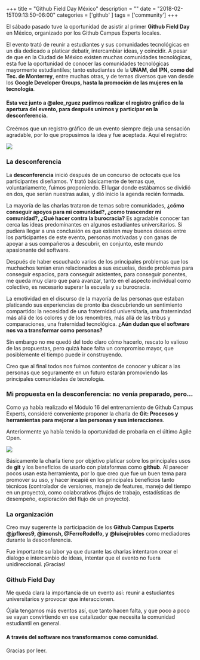 +++
title = "Github Field Day México"
description = ""
date = "2018-02-15T09:13:50-06:00"
categories = ['github' ]
tags = ['community']
+++

El sábado pasado tuve la oportunidad de asistir al primer **Github Field Day** en México, organizado por los Github Campus Experts locales.

El evento trató de reunir a estudiantes y sus comunidades tecnológicas en un día dedicado a platicar debatir, intercambiar ideas, y coincidir. A pesar de que en la Ciudad de México existen muchas comunidades tecnológicas, esta fue la oportunidad de conocer las comunidades tecnológicas mayormente estudiantiles; tanto estudiantes de la **UNAM, del IPN, como del Tec. de Monterrey**, entre muchas otras, y de temas diversos que van desde los **Google Developer Groups, hasta la promoción de las mujeres en la tecnología**.

#### Esta vez junto a **@alee_rguez** pudimos realizar el registro gráfico de la apertura del evento, para después unirnos y participar en la desconferencia.

Creémos que un registro gráfico de un evento siempre deja una sensación agradable, por lo que propusimos la idea y fue aceptada. Aquí el registro:

![](/blog/blog/github/github2.png)

### La desconferencia

La **desconferencia** inició después de un concurso de octocats que los participantes diseñamos. Y trató básicamente de temas que, voluntariamente, fuimos proponiendo. El lugar donde estábamos se dividió en dos, que serían nuestras aulas, y dió inicio la agenda recién formada.

La mayoría de las charlas trataron de temas sobre comunidades, **¿cómo conseguir apoyos para mi comunidad?, ¿como trascender mi comunidad?, ¿Qué hacer contra la burocracia?** Es agradable conocer tan cerca las ideas predominantes en algunos estudiantes universitarios. Si pudiera llegar a una conclusión es que existen muy buenos deseos entre los participantes de este evento, personas motivadas y con ganas de apoyar a sus compañeros a descubrir, en conjunto, este mundo apasionante del software.

Después de haber escuchado varios de los principales problemas que los muchachos tenían eran relacionados a sus escuelas, desde problemas para conseguir espacios, para conseguir asistentes, para conseguir ponentes, me queda muy claro que para avanzar, tanto en el aspecto individual como colectivo, es necesario superar la escuela y su burocracia.

La emotividad en el discurso de la mayoría de las personas que estaban platicando sus experiencias de pronto iba descubriendo un sentimiento compartido: la necesidad de una fraternidad universitaria, una fraternindad más allá de los colores y de los renombres, más allá de las tribus y comparaciones, una fraternidad tecnológica. **¿Aún dudan que el software nos va a transformar como personas?**

Sin embargo no me quedó del todo claro cómo hacerlo, rescato lo valioso de las propuestas, pero quizá hace falta un compromiso mayor, que posiblemente el tiempo puede ir construyendo.

Creo que al final todos nos fuimos contentos de conocer y ubicar a las personas que seguramente en un futuro estarán promoviendo las principales comunidades de tecnología.

### Mi propuesta en la desconferencia: no venía preparado, pero...

Como ya había realizado el Módulo 16 del entrenamiento de Github Campus Experts, consideré conveniente proponer la charla de **Git: Procesos y herramientas para mejorar a las personas y sus interacciones**.

Anteriormente ya había tenido la oportunidad de probarla en el último Agile Open.

![](/blog/blog/github/github3.png)

Básicamente la charla tiene por objetivo platicar sobre los principales usos de **git** y los beneficios de usarlo con plataformas como **github**. Al parecer pocos usan esta herramienta, por lo que creo que fue un buen tema para promover su uso, y hacer incapié en los principales beneficios tanto técnicos (controlador de versiones, manejo de features, manejo del tiempo en un proyecto), como colaborativos (flujos de trabajo, estadísticas de desempeño, exploración del flujo de un proyecto).

### La organización

Creo muy sugerente la participación de los **Github Campus Experts @jpflores9, @imonsh, @FerroRodolfo, y @luisejrobles** como mediadores durante la desconferencia.

Fue importante su labor ya que durante las charlas intentaron crear el dialogo e intercambio de ideas, intentar que el evento no fuera unidireccional. ¡Gracias!

### Github Field Day

Me queda clara la importancia de un evento así: reunir a estudiantes universitarios y provocar que interaccionen.

Ójala tengamos más eventos así, que tanto hacen falta, y que poco a poco se vayan convirtiendo en ese catalizador que necesita la comunidad estudiantil en general.

#### A través del software nos transformamos como comunidad.

Gracias por leer.
